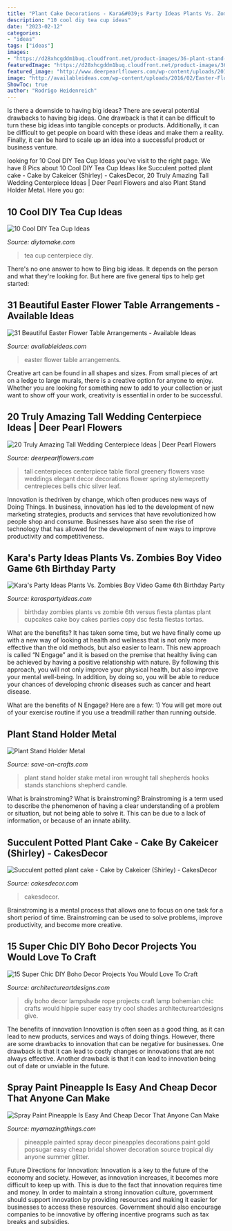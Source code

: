 ```yaml
---
title: "Plant Cake Decorations - Kara&#039;s Party Ideas Plants Vs. Zombies Boy Video Game 6th Birthday Party"
description: "10 cool diy tea cup ideas"
date: "2023-02-12"
categories:
- "ideas"
tags: ["ideas"]
images:
- "https://d28xhcgddm1buq.cloudfront.net/product-images/36-plant-stand-holder-metal-stake-4.jpg"
featuredImage: "https://d28xhcgddm1buq.cloudfront.net/product-images/36-plant-stand-holder-metal-stake-4.jpg"
featured_image: "http://www.deerpearlflowers.com/wp-content/uploads/2015/04/Elegant-green-floral-tall-wedding-centerpiece.jpg"
image: "http://availableideas.com/wp-content/uploads/2016/02/Easter-Flower-Table-Arrangements-19.jpg"
ShowToc: true
author: "Rodrigo Heidenreich"
---
```



Is there a downside to having big ideas?
There are several potential drawbacks to having big ideas. One drawback is that it can be difficult to turn these big ideas into tangible concepts or products. Additionally, it can be difficult to get people on board with these ideas and make them a reality. Finally, it can be hard to scale up an idea into a successful product or business venture.

	

		
looking for 10 Cool DIY Tea Cup Ideas you've visit to the right page. We have 8 Pics about 10 Cool DIY Tea Cup Ideas like Succulent potted plant cake - Cake by Cakeicer (Shirley) - CakesDecor, 20 Truly Amazing Tall Wedding Centerpiece Ideas | Deer Pearl Flowers and also Plant Stand Holder Metal. Here you go:
		
    
## 10 Cool DIY Tea Cup Ideas

<img loading=lazy src="https://www.diytomake.com/wp-content/uploads/2015/11/tea-cup-centerpiece.jpg" onerror="this.onerror=null;this.src='https://tse4.mm.bing.net/th?id=OIP.Ei2zy4Y8T-ANqOw5jD0N8gHaJ3&amp;pid=15.1';" alt="10 Cool DIY Tea Cup Ideas">

_Source: diytomake.com_

>tea cup centerpiece diy. 

	

There's no one answer to how to Bing big ideas. It depends on the person and what they're looking for. But here are five general tips to help get started: 

    
## 31 Beautiful Easter Flower Table Arrangements - Available Ideas

<img loading=lazy src="http://availableideas.com/wp-content/uploads/2016/02/Easter-Flower-Table-Arrangements-19.jpg" onerror="this.onerror=null;this.src='https://tse3.mm.bing.net/th?id=OIP.MABzdAwjKWIyF-WeYA9XPwHaJ3&amp;pid=15.1';" alt="31 Beautiful Easter Flower Table Arrangements - Available Ideas">

_Source: availableideas.com_

>easter flower table arrangements. 

	

Creative art can be found in all shapes and sizes. From small pieces of art on a ledge to large murals, there is a creative option for anyone to enjoy. Whether you are looking for something new to add to your collection or just want to show off your work, creativity is essential in order to be successful.

    
## 20 Truly Amazing Tall Wedding Centerpiece Ideas | Deer Pearl Flowers

<img loading=lazy src="http://www.deerpearlflowers.com/wp-content/uploads/2015/04/Elegant-green-floral-tall-wedding-centerpiece.jpg" onerror="this.onerror=null;this.src='https://tse4.mm.bing.net/th?id=OIP.yu5ZpXejprYhEoIzy1K52wHaLH&amp;pid=15.1';" alt="20 Truly Amazing Tall Wedding Centerpiece Ideas | Deer Pearl Flowers">

_Source: deerpearlflowers.com_

>tall centerpieces centerpiece table floral greenery flowers vase weddings elegant decor decorations flower spring stylemepretty centrepieces bells chic silver leaf. 

	

Innovation is thedriven by change, which often produces new ways of Doing Things. In business, innovation has led to the development of new marketing strategies, products and services that have revolutionized how people shop and consume. Businesses have also seen the rise of technology that has allowed for the development of new ways to improve productivity and competitiveness.

    
## Kara&#039;s Party Ideas Plants Vs. Zombies Boy Video Game 6th Birthday Party

<img loading=lazy src="https://www.karaspartyideas.com/wp-content/uploads/2013/01/DSC_0110-copy_600x895.jpg" onerror="this.onerror=null;this.src='https://tse1.mm.bing.net/th?id=OIP.1VEGlrxg98wsb6nx57sA0wHaLD&amp;pid=15.1';" alt="Kara&#039;s Party Ideas Plants Vs. Zombies Boy Video Game 6th Birthday Party">

_Source: karaspartyideas.com_

>birthday zombies plants vs zombie 6th versus fiesta plantas plant cupcakes cake boy cakes parties copy dsc festa fiestas tortas. 

	

What are the benefits?
It has taken some time, but we have finally come up with a new way of looking at health and wellness that is not only more effective than the old methods, but also easier to learn. This new approach is called “N Engage” and it is based on the premise that healthy living can be achieved by having a positive relationship with nature.
By following this approach, you will not only improve your physical health, but also improve your mental well-being. In addition, by doing so, you will be able to reduce your chances of developing chronic diseases such as cancer and heart disease.

What are the benefits of N Engage? Here are a few: 
        1) You will get more out of your exercise routine if you use a treadmill rather than running outside.

    
## Plant Stand Holder Metal

<img loading=lazy src="https://d28xhcgddm1buq.cloudfront.net/product-images/36-plant-stand-holder-metal-stake-4.jpg" onerror="this.onerror=null;this.src='https://tse4.mm.bing.net/th?id=OIP.NNkMVYZNYAzsa6F_RuwyMAAAAA&amp;pid=15.1';" alt="Plant Stand Holder Metal">

_Source: save-on-crafts.com_

>plant stand holder stake metal iron wrought tall shepherds hooks stands stanchions shepherd candle. 

	

What is brainstroming?
What is brainstroming? Brainstroming is a term used to describe the phenomenon of having a clear understanding of a problem or situation, but not being able to solve it. This can be due to a lack of information, or because of an innate ability.

    
## Succulent Potted Plant Cake - Cake By Cakeicer (Shirley) - CakesDecor

<img loading=lazy src="https://pic.cakesdecor.com/m/c3qkhd8dqr6l3rfd3r6w.jpg" onerror="this.onerror=null;this.src='https://tse2.mm.bing.net/th?id=OIP.5v-rSWHttLa9vFHcKYVoQQHaJ3&amp;pid=15.1';" alt="Succulent potted plant cake - Cake by Cakeicer (Shirley) - CakesDecor">

_Source: cakesdecor.com_

>cakesdecor. 

	

Brainstroming is a mental process that allows one to focus on one task for a short period of time. Brainstroming can be used to solve problems, improve productivity, and become more creative.

    
## 15 Super Chic DIY Boho Decor Projects You Would Love To Craft

<img loading=lazy src="https://www.architectureartdesigns.com/wp-content/uploads/2018/11/15-Super-Chic-DIY-Boho-Decor-Projects-You-Would-Love-To-Craft-15.jpg" onerror="this.onerror=null;this.src='https://tse3.mm.bing.net/th?id=OIP.W3NIrMPwXFiqq5d3YZduqgHaLH&amp;pid=15.1';" alt="15 Super Chic DIY Boho Decor Projects You Would Love To Craft">

_Source: architectureartdesigns.com_

>diy boho decor lampshade rope projects craft lamp bohemian chic crafts would hippie super easy try cool shades architectureartdesigns give. 

	

The benefits of innovation
Innovation is often seen as a good thing, as it can lead to new products, services and ways of doing things. However, there are some drawbacks to innovation that can be negative for businesses. One drawback is that it can lead to costly changes or innovations that are not always effective. Another drawback is that it can lead to innovation being out of date or unviable in the future.

    
## Spray Paint Pineapple Is Easy And Cheap Decor That Anyone Can Make

<img loading=lazy src="http://myamazingthings.com/wp-content/uploads/2017/08/spray-paint-pineapple-1.jpg" onerror="this.onerror=null;this.src='https://tse4.mm.bing.net/th?id=OIP.M1Uw7qjXOL9l7i4k_2O7eAHaLH&amp;pid=15.1';" alt="Spray Paint Pineapple Is Easy And Cheap Decor That Anyone Can Make">

_Source: myamazingthings.com_

>pineapple painted spray decor pineapples decorations paint gold popsugar easy cheap bridal shower decoration source tropical diy anyone summer glitter. 

	

Future Directions for Innovation:
Innovation is a key to the future of the economy and society. However, as innovation increases, it becomes more difficult to keep up with. This is due to the fact that innovation requires time and money. In order to maintain a strong innovation culture, government should support innovation by providing resources and making it easier for businesses to access these resources. Government should also encourage companies to be innovative by offering incentive programs such as tax breaks and subsidies.


